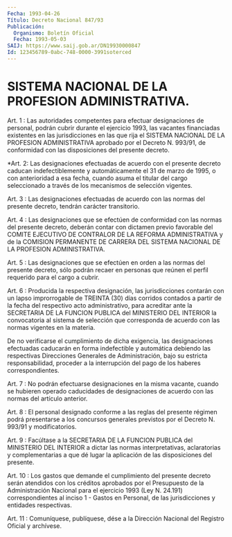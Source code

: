 ```yaml
---
Fecha: 1993-04-26
Título: Decreto Nacional 847/93
Publicación:
  Organismo: Boletín Oficial
  Fecha: 1993-05-03
SAIJ: https://www.saij.gob.ar/DN19930000847
Id: 123456789-0abc-748-0000-3991soterced
---
```

# SISTEMA NACIONAL DE LA PROFESION ADMINISTRATIVA.

<a id="1"></a>
Art. 1 : Las autoridades competentes para efectuar designaciones  de  personal,  podrán  cubrir  durante  el ejercicio 1993, las vacantes financiadas existentes en las jurisdicciones  en las  que  rija  el  SISTEMA NACIONAL DE LA PROFESION ADMINISTRATIVA aprobado  por  el  Decreto   N.  993/91,  de  conformidad  con  las disposiciones del presente  decreto.

<a id="2"></a>
*Art.  2:  Las  designaciones  efectuadas  de  acuerdo  con el presente  decreto  caducan  indefectiblemente y automáticamente  el 31 de marzo de 1995,  o  con anterioridad a esa fecha, cuando asuma el titular del cargo seleccionado  a  través  de  los mecanismos de selección vigentes.

<a id="3"></a>
Art. 3 : Las designaciones efectuadas de acuerdo con las normas del presente decreto, tendrán carácter transitorio.

<a id="4"></a>
Art.  4 : Las designaciones que se efectúen de conformidad con las  normas del  presente  decreto,  deberán  contar  con  dictamen previo  favorable  del  COMITE EJECUTIVO DE CONTRALOR DE LA REFORMA ADMINISTRATIVA y de la COMISION  PERMANENTE  DE CARRERA DEL SISTEMA NACIONAL DE LA PROFESION ADMINISTRATIVA.

<a id="5"></a>
Art.  5  :  Las  designaciones  que se efectúen en orden a las normas del presente decreto, sólo podrán  recaer  en  personas  que reúnen el perfil requerido para el cargo a cubrir.

<a id="6"></a>
Art. 6 : Producida la respectiva designación, las jurisdicciones  contarán con un lapso improrrogable de TREINTA (30) días corridos contados  a  partir  de  la fecha del respectivo acto administrativo,  para acreditar ante la SECRETARIA  DE  LA  FUNCION PUBLICA del MINISTERIO  DEL  INTERIOR la convocatoria al sistema de selección que corresponda de acuerdo  con las normas vigentes en la materia.

De  no  verificarse  el  cumplimiento  de  dicha   exigencia,  las designaciones   efectuadas  caducarán  en  forma  indefectible    y automática  debiendo   las  respectivas  Direcciones  Generales  de Administración, bajo su  estricta  responsabilidad,  proceder  a la interrupción del pago de los haberes correspondientes.

<a id="7"></a>
Art.  7  :  No  podrán  efectuarse  designaciones  en la misma vacante,  cuando  se  hubieren operado caducidades de designaciones de acuerdo con las normas del artículo anterior.

<a id="8"></a>
Art.  8  :  El  personal  designado  conforme a las reglas del presente  régimen  podrá  presentarse  a  los  concursos  generales previstos por el Decreto N. 993/91 y modificatorios.

<a id="9"></a>
Art.  9  : Facúltase a la SECRETARIA DE LA FUNCION PUBLICA del MINISTERIO  DEL  INTERIOR  a  dictar  las  normas  interpretativas, aclaratorias  y complementarias a que dé lugar la aplicación de las disposiciones del presente.

<a id="10"></a>
Art.  10 : Los gastos que demande el cumplimiento del presente decreto  serán    atendidos  con  los  créditos  aprobados  por  el Presupuesto de la Administración  Nacional  para  el ejercicio 1993 (Ley N. 24.191) correspondientes al inciso 1 - Gastos  en  Personal, de las jurisdicciones y entidades respectivas.

<a id="11"></a>
Art. 11 : Comuníquese, publíquese, dése a la Dirección Nacional del Registro Oficial y archívese.